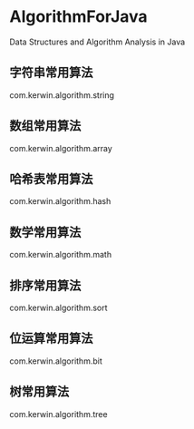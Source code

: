 # AlgorithmForJava
Data Structures and Algorithm Analysis in Java

## 字符串常用算法
com.kerwin.algorithm.string  
## 数组常用算法
com.kerwin.algorithm.array 
## 哈希表常用算法
com.kerwin.algorithm.hash 
## 数学常用算法
com.kerwin.algorithm.math 
## 排序常用算法
com.kerwin.algorithm.sort 
## 位运算常用算法
com.kerwin.algorithm.bit 
## 树常用算法
com.kerwin.algorithm.tree
